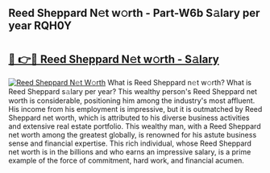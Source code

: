 ## Reed Sheppard N𝚎t w𝚘rth - Part-W6b S𝚊lary per year RQH0Y

# <h2><a href="http://gc4eg0p.nevu.top/?p=Reed+Sheppard">🔗 👉🔴 Reed Sheppard N𝚎t w𝚘rth - S𝚊lary</a></h2>

[![Reed Sheppard N𝚎t W𝚘rth](https://i.imgur.com/Oavwk0R.jpeg)](http://gc4eg0p.nevu.top/?p=Reed+Sheppard)
What is Reed Sheppard n𝚎t w𝚘rth? What is Reed Sheppard s𝚊lary per year?
This wealthy person's Reed Sheppard net worth is considerable, positioning him among the industry's most affluent. His income from his employment is impressive, but it is outmatched by Reed Sheppard net worth, which is attributed to his diverse business activities and extensive real estate portfolio. This wealthy man, with a Reed Sheppard net worth among the greatest globally, is renowned for his astute business sense and financial expertise. This rich individual, whose Reed Sheppard net worth is in the billions and who earns an impressive salary, is a prime example of the force of commitment, hard work, and financial acumen.
